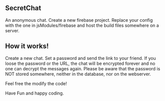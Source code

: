 ## SecretChat
An anonymous chat.
Create a new firebase project.
Replace your config with the one in jsModules/firebase and host the build files somewhere on a server.

## How it works!
Create a new chat. Set a password and send the link to your friend.
If you loose the password or the URL, the chat will be encrypted forever and no one can decrypt the messages again.
Please be aware that the password is NOT stored somewhere, neither in the database, nor on the webserver.

Feel free the modify the code!

Have Fun and happy coding.
